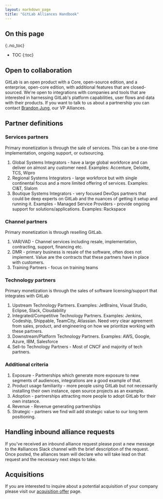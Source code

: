 ```yaml
---
layout: markdown_page
title: "GitLab Alliances Handbook"
---
```


## On this page
{:.no_toc}

- TOC
{:toc}

## Open to collaboration

GitLab is an open product with a Core, open-source edition, and a enterprise, open-core edition, with additional features that are closed-sourced. We're open to integrations with companies and tools that are interested in harnessing GitLab's platform capabilities, user flows and data with their products. If you want to talk to us about a partnership you can contact [Brandon Jung](mailto:bjung@gitlab.com), our VP Alliances.


## Partner definitions

### Services partners

Primary monetization is through the sale of services.  This can be a one-time implementation, ongoing support, or outsourcing.
1. Global Systems Integrators - have a large global workforce and can deliver on almost any customer need. Examples: Accenture, Deloitte, TCS, Wipro
1. Regional Systems Integrators - large workforce but with single continental focus and a more limited offering of services. Examples: CI&T, Slalom
1. Boutique Systems Integrators - very focused DevOps partners that could be deep experts on GitLab and the nuances of getting it setup and running it. Examples - Managed Service Providers - provide ongoing support for solutions/applications. Examples: Rackspace

### Channel partners

Primary monetization is through reselling GitLab.
1. VAR/VAD - Channel services including resale, implementation, contracting, support, financing etc.
1. DMR -  primary business is resale of the software, often does not implement.  Value are the contracts that these partners have in place with customers.
1. Training Partners - focus on training teams

### Technology partners

Primary monetization is through the sales of software licensing/support that integrates with GitLab
1. Upstream Technology Partners. Examples: JetBrains, Visual Studio, Eclipse, Slack, Cloudability
1. Integrated/Competitive Technology Partners. Examples: Jenkins, Codeship, Shippable, TeamCity, Atlassian. Need very clear agreement from sales, product, and engineering on how we prioritize working with these partners.  
1. Downstream/Platform Technology Partners. Examples: AWS, Google, Azure, IBM, Salesforce
1. Sell-to Technology Partners - Most of CNCF and majority of tech partners.

### Additional criteria

1. Exposure - Partnerships which generate more exposure to new segments of audiences, integrations are a good example of that.
1. Product usage familiarity - more people using GitLab but not necessarily installing their own instance, open source projects as an example.
1. Adoption - partnerships attracting more people to adopt GitLab for their own instance.
1. Revenue - Revenue generating partnerships
1. Strategic - partners we find will add strategic value to our long term positioning.


## Handling inbound alliance requests

If you've received an inbound alliance request please post a new message to the #alliances Slack channel with the brief description of the request. Once posted, the alliances team will declare who will take lead on that request and the necessary next steps to take.


## Acquisitions

If you are interested to inquire about a potential acquisition of your company please visit our [acquisition offer](https://github.com/daijapan/test/tree/master/alliances/acquisition-offer/index.html.md) page.
